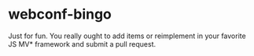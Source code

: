 webconf-bingo
=============

Just for fun. You really ought to add items or reimplement in your favorite JS MV* framework and submit a pull request.
